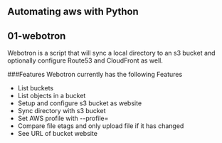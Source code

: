 ## Automating aws with Python

## 01-webotron

Webotron is a script that will sync a local directory to an s3 bucket and optionally configure Route53 and CloudFront as well.

###Features
Webotron currently has the following Features
- List buckets
- List objects in a bucket
- Setup and configure s3 bucket as website
- Sync directory with s3 bucket
- Set AWS profile with --profile=<profilename>
- Compare file etags and only upload file if it has changed
- See URL of bucket website
